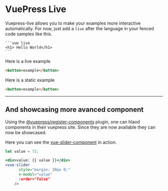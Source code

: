 # VuePress Live

Vuepress-live allows you to make your examples more interactive automatically. For now, just add a `live` after the language in your fenced code samples like this.

<pre><code>```vue live
&lt;h1&gt; Hello World&lt;/h1&gt;
```
</code></pre>

Here is a live example

```html live
<button>example</button>
```

Here is a static example

```html
<button>example</button>
```


---

## And showcasing more avanced component

Using the [@vuepress/register-components](https://www.npmjs.com/package/@vuepress/plugin-register-components) plugin, one can hlaod components in their vuepress site. Since they are now available they can now be showcased.

Here you can see the [vue-slider-component](https://www.npmjs.com/package/vue-slider-component) in action.

```jsx live
let value = 72;

<div>value: {{ value }}</div>
<vue-slider
      style="margin: 20px 0;"
      v-model="value"
      :order="false"
    />
```
